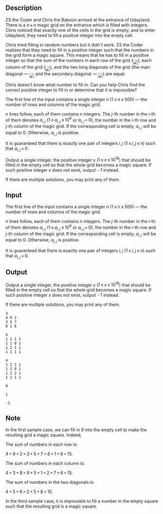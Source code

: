 ## Description

<div><p>ZS the Coder and Chris the Baboon arrived at the entrance of Udayland. There is a <span class="tex-span"><i>n</i> × <i>n</i></span> magic grid on the entrance which is filled with integers. Chris noticed that exactly one of the cells in the grid is empty, and to enter Udayland, they need to fill a <span class="tex-font-style-bf">positive integer</span> into the empty cell.</p><p>Chris tried filling in random numbers but it didn't work. ZS the Coder realizes that they need to fill in a positive integer such that the numbers in the grid form <span class="tex-font-style-it">a magic square</span>. This means that he has to fill in a positive integer so that the sum of the numbers in each row of the grid (<img align="middle" class="tex-formula" src="file://czidYgDF.png" style="max-width: 100.0%;max-height: 100.0%;">), each column of the grid (<img align="middle" class="tex-formula" src="file://QGWZ7is6.png" style="max-width: 100.0%;max-height: 100.0%;">), and the two long diagonals of the grid (the main diagonal&nbsp;— <img align="middle" class="tex-formula" src="file://wmC17qyq.png" style="max-width: 100.0%;max-height: 100.0%;"> and the secondary diagonal&nbsp;— <img align="middle" class="tex-formula" src="file://6w4AJKht.png" style="max-width: 100.0%;max-height: 100.0%;">) are equal. </p><p>Chris doesn't know what number to fill in. Can you help Chris find the correct positive integer to fill in or determine that it is impossible?</p></div><div class="input-specification"><p>The first line of the input contains a single integer <span class="tex-span"><i>n</i></span> (<span class="tex-span">1 ≤ <i>n</i> ≤ 500</span>)&nbsp;— the number of rows and columns of the magic grid.</p><p><span class="tex-span"><i>n</i></span> lines follow, each of them contains <span class="tex-span"><i>n</i></span> integers. The <span class="tex-span"><i>j</i></span>-th number in the <span class="tex-span"><i>i</i></span>-th of them denotes <span class="tex-span"><i>a</i><sub class="lower-index"><i>i</i>, <i>j</i></sub></span> (<span class="tex-span">1 ≤ <i>a</i><sub class="lower-index"><i>i</i>, <i>j</i></sub> ≤ 10<sup class="upper-index">9</sup></span> or <span class="tex-span"><i>a</i><sub class="lower-index"><i>i</i>, <i>j</i></sub> = 0</span>), the number in the <span class="tex-span"><i>i</i></span>-th row and <span class="tex-span"><i>j</i></span>-th column of the magic grid. If the corresponding cell is empty, <span class="tex-span"><i>a</i><sub class="lower-index"><i>i</i>, <i>j</i></sub></span> will be equal to <span class="tex-span">0</span>. Otherwise, <span class="tex-span"><i>a</i><sub class="lower-index"><i>i</i>, <i>j</i></sub></span> is <span class="tex-font-style-bf">positive</span>.</p><p>It is guaranteed that there is exactly one pair of integers <span class="tex-span"><i>i</i>, <i>j</i></span> <span class="tex-span">(1 ≤ <i>i</i>, <i>j</i> ≤ <i>n</i>)</span> such that <span class="tex-span"><i>a</i><sub class="lower-index"><i>i</i>, <i>j</i></sub> = 0</span>.</p></div><div class="output-specification"><p>Output a single integer, the positive integer <span class="tex-span"><i>x</i></span> (<span class="tex-span">1 ≤ <i>x</i> ≤ 10<sup class="upper-index">18</sup></span>) that should be filled in the empty cell so that the whole grid becomes a magic square. If such positive integer <span class="tex-span"><i>x</i></span> does not exist, output <span class="tex-span"> - 1</span> instead.</p><p>If there are multiple solutions, you may print any of them.</p></div>

## Input

<p>The first line of the input contains a single integer <span class="tex-span"><i>n</i></span> (<span class="tex-span">1 ≤ <i>n</i> ≤ 500</span>)&nbsp;— the number of rows and columns of the magic grid.</p><p><span class="tex-span"><i>n</i></span> lines follow, each of them contains <span class="tex-span"><i>n</i></span> integers. The <span class="tex-span"><i>j</i></span>-th number in the <span class="tex-span"><i>i</i></span>-th of them denotes <span class="tex-span"><i>a</i><sub class="lower-index"><i>i</i>, <i>j</i></sub></span> (<span class="tex-span">1 ≤ <i>a</i><sub class="lower-index"><i>i</i>, <i>j</i></sub> ≤ 10<sup class="upper-index">9</sup></span> or <span class="tex-span"><i>a</i><sub class="lower-index"><i>i</i>, <i>j</i></sub> = 0</span>), the number in the <span class="tex-span"><i>i</i></span>-th row and <span class="tex-span"><i>j</i></span>-th column of the magic grid. If the corresponding cell is empty, <span class="tex-span"><i>a</i><sub class="lower-index"><i>i</i>, <i>j</i></sub></span> will be equal to <span class="tex-span">0</span>. Otherwise, <span class="tex-span"><i>a</i><sub class="lower-index"><i>i</i>, <i>j</i></sub></span> is <span class="tex-font-style-bf">positive</span>.</p><p>It is guaranteed that there is exactly one pair of integers <span class="tex-span"><i>i</i>, <i>j</i></span> <span class="tex-span">(1 ≤ <i>i</i>, <i>j</i> ≤ <i>n</i>)</span> such that <span class="tex-span"><i>a</i><sub class="lower-index"><i>i</i>, <i>j</i></sub> = 0</span>.</p>

## Output

<p>Output a single integer, the positive integer <span class="tex-span"><i>x</i></span> (<span class="tex-span">1 ≤ <i>x</i> ≤ 10<sup class="upper-index">18</sup></span>) that should be filled in the empty cell so that the whole grid becomes a magic square. If such positive integer <span class="tex-span"><i>x</i></span> does not exist, output <span class="tex-span"> - 1</span> instead.</p><p>If there are multiple solutions, you may print any of them.</p>





```input1
3
4 0 2
3 5 7
8 1 6

```




```input2
4
1 1 1 1
1 1 0 1
1 1 1 1
1 1 1 1

```




```input3
4
1 1 1 1
1 1 0 1
1 1 2 1
1 1 1 1

```




```output1
9

```




```output2
1

```




```output3
-1

```



## Note

<p>In the first sample case, we can fill in <span class="tex-span">9</span> into the empty cell to make the resulting grid a magic square. Indeed, </p><p>The sum of numbers in each row is:</p><p><span class="tex-span">4 + 9 + 2 = 3 + 5 + 7 = 8 + 1 + 6 = 15</span>.</p><p>The sum of numbers in each column is:</p><p><span class="tex-span">4 + 3 + 8 = 9 + 5 + 1 = 2 + 7 + 6 = 15</span>.</p><p>The sum of numbers in the two diagonals is:</p><p><span class="tex-span">4 + 5 + 6 = 2 + 5 + 8 = 15</span>.</p><p>In the third sample case, it is impossible to fill a number in the empty square such that the resulting grid is a magic square.</p>
